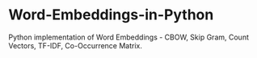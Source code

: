 # Word-Embeddings-in-Python
Python implementation of Word Embeddings - CBOW, Skip Gram, Count Vectors, TF-IDF, Co-Occurrence Matrix.
